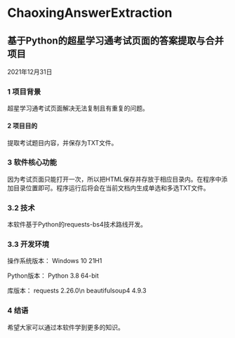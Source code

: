 # ChaoxingAnswerExtraction
## 基于Python的超星学习通考试页面的答案提取与合并项目
2021年12月31日

### 1	项目背景
超星学习通考试页面解决无法复制且有重复的问题。

#### 2	项目目的
提取考试题目内容，并保存为TXT文件。

### 3	软件核心功能
因为考试页面只能打开一次，所以把HTML保存并存放于相应目录内。在程序中添加目录位置即可。程序运行后将会在当前文档内生成单选和多选TXT文件。

### 3.2	技术
本软件基于Python的requests-bs4技术路线开发。

### 3.3	开发环境
操作系统版本：
Windows 10 21H1

Python版本：
Python 3.8 64-bit

库版本：
requests 2.26.0\n
beautifulsoup4 4.9.3

### 4	结语
希望大家可以通过本软件学到更多的知识。
